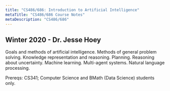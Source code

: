 ```yaml
---
title: "CS486/686: Introduction to Artificial Intelligence"
metaTitle: "CS486/686 Course Notes"
metaDescription: "CS486/686"
---
```

 Winter 2020 - Dr. Jesse Hoey
---


Goals and methods of artificial intelligence. Methods of general problem solving. Knowledge representation and reasoning. Planning. Reasoning about uncertainty. Machine learning. Multi-agent systems. Natural language processing.

Prereqs: CS341; Computer Science and BMath (Data Science) students only.
